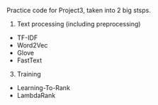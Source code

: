 Practice code for Project3, taken into 2 big stsps.
1. Text processing (including preprocessing)
  - TF-IDF
  - Word2Vec
  - Glove
  - FastText
3. Training
  - Learning-To-Rank
  - LambdaRank
